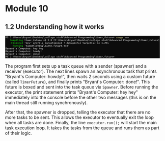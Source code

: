 # Module 10
## 1.2 Understanding how it works
![1.2 Understanding how it works](1-2.png)

The program first sets up a task queue with a sender (spawner) and a receiver (executor). The next lines spawn an asynchronous task that prints "Bryant's Computer: howdy!", then waits 2 seconds using a custom future (called `TimerFuture`), and finally prints "Bryant's Computer: done!". This future is boxed and sent into the task queue via `Spawner`. Before running the executor, the print statement prints "Bryant's Computer: hey hey" immediately into the console before the other two messages (this is on the main thread still running synchronously).

After that, the spawner is dropped, telling the executor that there are no more tasks to be sent. This allows the executor to eventually exit the loop when all tasks are done. Finally, the line `executor.run();` will start the main task execution loop. It takes the tasks from the queue and runs them as part of their logic.
